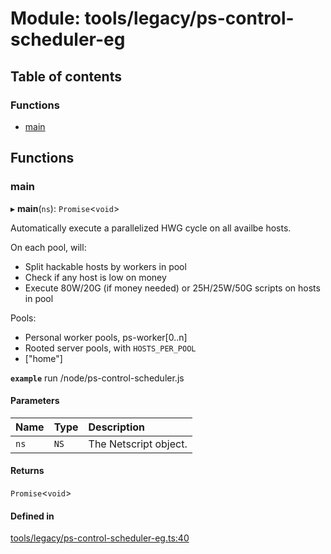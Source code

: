 # Module: tools/legacy/ps-control-scheduler-eg

## Table of contents

### Functions

- [main](../wiki/tools.legacy.ps-control-scheduler-eg#main)

## Functions

### main

▸ **main**(`ns`): `Promise`<`void`\>

Automatically execute a parallelized HWG cycle on all availbe hosts.

On each pool, will:
 - Split hackable hosts by workers in pool
 - Check if any host is low on money
 - Execute 80W/20G (if money needed) or 25H/25W/50G scripts on hosts in pool

Pools:
 - Personal worker pools, ps-worker[0..n]
 - Rooted server pools, with `HOSTS_PER_POOL`
 - ["home"]

**`example`**
run /node/ps-control-scheduler.js

#### Parameters

| Name | Type | Description |
| :------ | :------ | :------ |
| `ns` | `NS` | The Netscript object. |

#### Returns

`Promise`<`void`\>

#### Defined in

[tools/legacy/ps-control-scheduler-eg.ts:40](https://github.com/vladzaharia/bitburner/blob/9963ca2/src/tools/legacy/ps-control-scheduler-eg.ts#L40)
